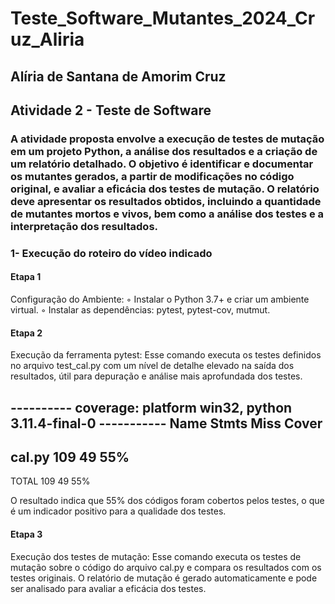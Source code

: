 # Teste_Software_Mutantes_2024_Cruz_Aliria

## Alíria de Santana de Amorim Cruz

## Atividade 2 - Teste de Software 
### A atividade proposta envolve a execução de testes de mutação em um projeto Python, a análise dos resultados e a criação de um relatório detalhado. O objetivo é identificar e documentar os mutantes gerados, a partir de modificações no código original, e avaliar a eficácia dos testes de mutação. O relatório deve apresentar os resultados obtidos, incluindo a quantidade de mutantes mortos e vivos, bem como a análise dos testes e a interpretação dos resultados. 

### 1- Execução do roteiro do vídeo indicado
#### Etapa 1
Configuração do Ambiente:
    ◦ Instalar o Python 3.7+ e criar um ambiente virtual.
    ◦ Instalar as dependências: pytest, pytest-cov, mutmut.

#### Etapa 2
Execução da ferramenta pytest:
Esse comando executa os testes definidos no arquivo test_cal.py com um nível de detalhe elevado na saída dos resultados, útil para depuração e análise mais aprofundada dos testes.

---------- coverage: platform win32, python 3.11.4-final-0 -----------
Name     Stmts   Miss  Cover
----------------------------
cal.py     109     49    55%
----------------------------
TOTAL      109     49    55%

O resultado indica que 55% dos códigos foram cobertos pelos testes, o que é um indicador positivo para a qualidade dos testes.

#### Etapa 3
Execução dos testes de mutação:
Esse comando executa os testes de mutação sobre o código do arquivo cal.py e compara os resultados com os testes originais. O relatório de mutação é gerado automaticamente e pode ser analisado para avaliar a eficácia dos testes.

